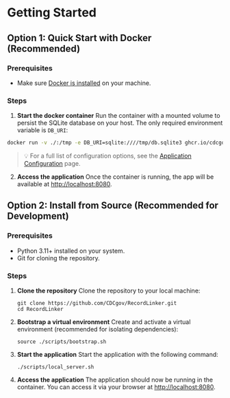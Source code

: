 # Getting Started

## Option 1: Quick Start with Docker (Recommended)

### Prerequisites

- Make sure [Docker is installed](https://docs.docker.com/get-docker/) on your machine.

### Steps

1. **Start the docker container**
   Run the container with a mounted volume to persist the SQLite database on your host. The only required environment variable is `DB_URI`:
```bash
docker run -v ./:/tmp -e DB_URI=sqlite:////tmp/db.sqlite3 ghcr.io/cdcgov/recordlinker:latest
```
> 💡 For a full list of configuration options, see the [Application Configuration](app-configuration.md) page.

2. **Access the application**
   Once the container is running, the app will be available at [http://localhost:8080](http://localhost:8080).

## Option 2: Install from Source (Recommended for Development)

### Prerequisites

- Python 3.11+ installed on your system.
- Git for cloning the repository.

### Steps

1. **Clone the repository**
    Clone the repository to your local machine:

    ```
    git clone https://github.com/CDCgov/RecordLinker.git
    cd RecordLinker
    ```

1. **Bootstrap a virtual environment**
    Create and activate a virtual environment (recommended for isolating dependencies):

    ```
    source ./scripts/bootstrap.sh
    ```

1. **Start the application**
Start the application with the following command:

    ```
    ./scripts/local_server.sh
    ```

1. **Access the application**
The application should now be running in the container. You can access it via your browser at [http://localhost:8080](http://localhost:8080).
